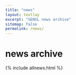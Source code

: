 ```yaml
---
title: "news"
layout: textlay
excerpt: "SENSL news archive"
sitemap: false
permalink: /news/
---
```


# news archive

{% include allnews.html %}